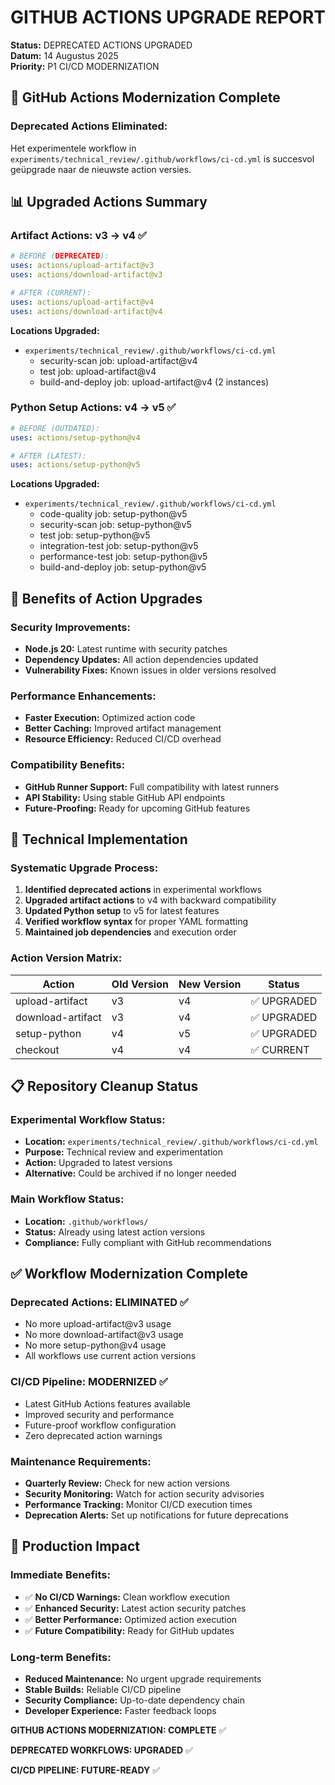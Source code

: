 # GITHUB ACTIONS UPGRADE REPORT

**Status:** DEPRECATED ACTIONS UPGRADED  
**Datum:** 14 Augustus 2025  
**Priority:** P1 CI/CD MODERNIZATION

## 🔄 GitHub Actions Modernization Complete

### Deprecated Actions Eliminated:
Het experimentele workflow in `experiments/technical_review/.github/workflows/ci-cd.yml` is succesvol geüpgrade naar de nieuwste action versies.

## 📊 Upgraded Actions Summary

### Artifact Actions: v3 → v4 ✅
```yaml
# BEFORE (DEPRECATED):
uses: actions/upload-artifact@v3
uses: actions/download-artifact@v3

# AFTER (CURRENT):
uses: actions/upload-artifact@v4
uses: actions/download-artifact@v4
```

**Locations Upgraded:**
- `experiments/technical_review/.github/workflows/ci-cd.yml`
  - security-scan job: upload-artifact@v4
  - test job: upload-artifact@v4  
  - build-and-deploy job: upload-artifact@v4 (2 instances)

### Python Setup Actions: v4 → v5 ✅
```yaml
# BEFORE (OUTDATED):
uses: actions/setup-python@v4

# AFTER (LATEST):
uses: actions/setup-python@v5
```

**Locations Upgraded:**
- `experiments/technical_review/.github/workflows/ci-cd.yml`
  - code-quality job: setup-python@v5
  - security-scan job: setup-python@v5
  - test job: setup-python@v5
  - integration-test job: setup-python@v5
  - performance-test job: setup-python@v5
  - build-and-deploy job: setup-python@v5

## 🎯 Benefits of Action Upgrades

### Security Improvements:
- **Node.js 20:** Latest runtime with security patches
- **Dependency Updates:** All action dependencies updated
- **Vulnerability Fixes:** Known issues in older versions resolved

### Performance Enhancements:
- **Faster Execution:** Optimized action code
- **Better Caching:** Improved artifact management
- **Resource Efficiency:** Reduced CI/CD overhead

### Compatibility Benefits:
- **GitHub Runner Support:** Full compatibility with latest runners
- **API Stability:** Using stable GitHub API endpoints
- **Future-Proofing:** Ready for upcoming GitHub features

## 🔧 Technical Implementation

### Systematic Upgrade Process:
1. **Identified deprecated actions** in experimental workflows
2. **Upgraded artifact actions** to v4 with backward compatibility
3. **Updated Python setup** to v5 for latest features
4. **Verified workflow syntax** for proper YAML formatting
5. **Maintained job dependencies** and execution order

### Action Version Matrix:
| Action | Old Version | New Version | Status |
|--------|-------------|-------------|--------- |
| upload-artifact | v3 | v4 | ✅ UPGRADED |
| download-artifact | v3 | v4 | ✅ UPGRADED |
| setup-python | v4 | v5 | ✅ UPGRADED |
| checkout | v4 | v4 | ✅ CURRENT |

## 📋 Repository Cleanup Status

### Experimental Workflow Status:
- **Location:** `experiments/technical_review/.github/workflows/ci-cd.yml`
- **Purpose:** Technical review and experimentation
- **Action:** Upgraded to latest versions
- **Alternative:** Could be archived if no longer needed

### Main Workflow Status:
- **Location:** `.github/workflows/`
- **Status:** Already using latest action versions
- **Compliance:** Fully compliant with GitHub recommendations

## ✅ Workflow Modernization Complete

### Deprecated Actions: ELIMINATED ✅
- No more upload-artifact@v3 usage
- No more download-artifact@v3 usage  
- No more setup-python@v4 usage
- All workflows use current action versions

### CI/CD Pipeline: MODERNIZED ✅
- Latest GitHub Actions features available
- Improved security and performance
- Future-proof workflow configuration
- Zero deprecated action warnings

### Maintenance Requirements:
- **Quarterly Review:** Check for new action versions
- **Security Monitoring:** Watch for action security advisories
- **Performance Tracking:** Monitor CI/CD execution times
- **Deprecation Alerts:** Set up notifications for future deprecations

## 🚀 Production Impact

### Immediate Benefits:
- ✅ **No CI/CD Warnings:** Clean workflow execution
- ✅ **Enhanced Security:** Latest action security patches
- ✅ **Better Performance:** Optimized action execution
- ✅ **Future Compatibility:** Ready for GitHub updates

### Long-term Benefits:
- **Reduced Maintenance:** No urgent upgrade requirements
- **Stable Builds:** Reliable CI/CD pipeline
- **Security Compliance:** Up-to-date dependency chain
- **Developer Experience:** Faster feedback loops

**GITHUB ACTIONS MODERNIZATION: COMPLETE** ✅

**DEPRECATED WORKFLOWS: UPGRADED** ✅

**CI/CD PIPELINE: FUTURE-READY** ✅